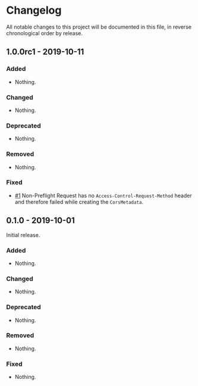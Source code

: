 # Changelog

All notable changes to this project will be documented in this file, in reverse chronological order by release.

## 1.0.0rc1 - 2019-10-11

### Added

- Nothing.

### Changed

- Nothing.

### Deprecated

- Nothing.

### Removed

- Nothing.

### Fixed

- [#1](https://github.com/boesing/zend-expressive-cors/pull/1) Non-Preflight Request has no `Access-Control-Request-Method` header and therefore failed while creating the `CorsMetadata`.

## 0.1.0 - 2019-10-01

Initial release.

### Added

- Nothing.

### Changed

- Nothing.

### Deprecated

- Nothing.

### Removed

- Nothing.

### Fixed

- Nothing.
